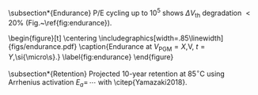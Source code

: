 \subsection*{Endurance}
P/E cycling up to $10^5$ shows $\Delta V_\mathrm{th}$ degradation $<20\%$ (Fig.~\ref{fig:endurance}).

\begin{figure}[t]
  \centering
  \includegraphics[width=.85\linewidth]{figs/endurance.pdf}
  \caption{Endurance at ${V}_\mathrm{PGM}=X$\,V, ${t}=Y$\,\si{\micro\s}.}
  \label{fig:endurance}
\end{figure}

\subsection*{Retention}
Projected 10-year retention at $85^\circ$C using Arrhenius activation $E_a=\,\cdots$ with \citep{Yamazaki2018}.
